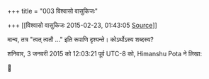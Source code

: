 +++
title = "003 विश्वासो वासुकिजः"

+++
[[विश्वासो वासुकिजः	2015-02-23, 01:43:05 [Source](https://groups.google.com/g/samskrita/c/NhFxBh3fbRU)]]



मान्य, तत्र "त्वत् त्वतौ …" इति रूपाणि दृश्यन्ते। कोऽर्थोऽस्य शब्दस्य?  
  
शनिवार, 3 जनवरी 2015 को 12:03:21 पूर्व UTC-8 को, Himanshu Pota ने लिखा:



